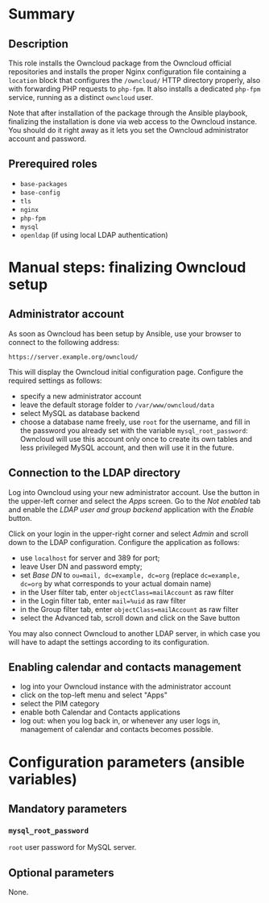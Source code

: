 # Summary

## Description

This role installs the Owncloud package from the Owncloud official repositories
and installs the proper Nginx configuration file containing a `location` block
that configures the `/owncloud/` HTTP directory properly, also with forwarding
PHP requests to `php-fpm`. It also installs a dedicated `php-fpm` service,
running as a distinct `owncloud` user.

Note that after installation of the package through the Ansible playbook,
finalizing the installation is done via web access to the Owncloud instance. You
should do it right away as it lets you set the Owncloud administrator account
and password.

## Prerequired roles

- `base-packages`
- `base-config`
- `tls`
- `nginx`
- `php-fpm`
- `mysql`
- `openldap` (if using local LDAP authentication)

# Manual steps: finalizing Owncloud setup

## Administrator account

As soon as Owncloud has been setup by Ansible, use your browser to connect to
the following address:

    https://server.example.org/owncloud/

This will display the Owncloud initial configuration page. Configure the
required settings as follows:

- specify a new administrator account
- leave the default storage folder to `/var/www/owncloud/data`
- select MySQL as database backend
- choose a database name freely, use `root` for the username, and fill in the
  password you already set with the variable `mysql_root_password`: Owncloud
  will use this account only once to create its own tables and less privileged
  MySQL account, and then will use it in the future.

## Connection to the LDAP directory

Log into Owncloud using your new administrator account. Use the button in the
upper-left corner and select the _Apps_ screen. Go to the _Not enabled_ tab and
enable the _LDAP user and group backend_ application with the _Enable_ button.

Click on your login in the upper-right corner and select _Admin_ and scroll down
to the LDAP configuration. Configure the application as follows:

- use `localhost` for server and 389 for port;
- leave User DN and password empty;
- set _Base DN_ to `ou=mail, dc=example, dc=org` (replace `dc=example, dc=org`
  by what corresponds to your actual domain name)
- in the User filter tab, enter `objectClass=mailAccount` as raw filter
- in the Login filter tab, enter `mail=%uid` as raw filter
- in the Group filter tab, enter `objectClass=mailAccount` as raw filter
- select the Advanced tab, scroll down and click on the Save button

You may also connect Owncloud to another LDAP server, in which case you will
have to adapt the settings according to its configuration.

## Enabling calendar and contacts management

- log into your Owncloud instance with the administrator account
- click on the top-left menu and select "Apps"
- select the PIM category
- enable both Calendar and Contacts applications
- log out: when you log back in, or whenever any user logs in, management of
  calendar and contacts becomes possible.

# Configuration parameters (ansible variables)

## Mandatory parameters

### `mysql_root_password`

`root` user password for MySQL server.

## Optional parameters

None.
